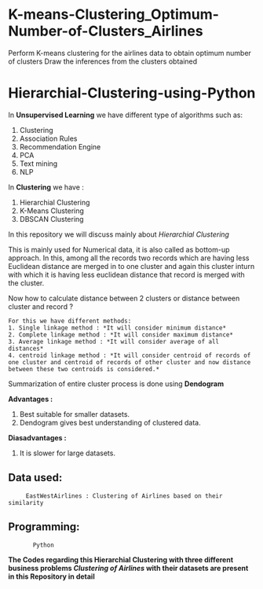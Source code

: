 # K-means-Clustering_Optimum-Number-of-Clusters_Airlines

Perform K-means clustering for the airlines data to obtain optimum number of clusters
Draw the inferences from the clusters obtained

# Hierarchial-Clustering-using-Python

In **Unsupervised Learning** we have different type of algorithms such as:
1. Clustering
2. Association Rules
3. Recommendation Engine
4. PCA
5. Text mining
6. NLP


In **Clustering** we have :
1. Hierarchial Clustering
2. K-Means Clustering
3. DBSCAN Clustering

In this repository we will discuss mainly about *Hierarchial Clustering*

 This is mainly used for Numerical data, it is also called as bottom-up approach. In this, among all the records two records which are having less Euclidean distance are merged in to one cluster and again this cluster inturn with which it is having less euclidean distance that record is merged with the cluster.
 
 Now how to calculate distance between 2 clusters or distance between cluster and record ?
 
    For this we have different methods:
    1. Single linkage method : *It will consider minimum distance*
    2. Complete linkage method : *It will consider maximum distance*
    3. Average linkage method : *It will consider average of all distances*
    4. centroid linkage method : *It will consider centroid of records of one cluster and centroid of records of other cluster and now distance between these two centroids is considered.*
    
Summarization of entire cluster process is done using **Dendogram**

**Advantages :**
1. Best suitable for smaller datasets.
2. Dendogram gives best understanding of clustered data.

**Diasadvantages :**
1. It is slower for large datasets.
    

## Data used:
        
         EastWestAirlines : Clustering of Airlines based on their similarity

##  Programming:
           Python


**The Codes regarding this Hierarchial Clustering with three different business problems *Clustering of Airlines* with their datasets are present in this Repository in detail**
